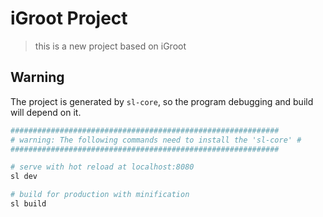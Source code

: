 # iGroot Project

> this is a new project based on iGroot

## Warning
The project is generated by `sl-core`, so the program debugging and build will depend on it.

``` bash
############################################################
# warning: The following commands need to install the 'sl-core' #
############################################################

# serve with hot reload at localhost:8080
sl dev

# build for production with minification
sl build
```
